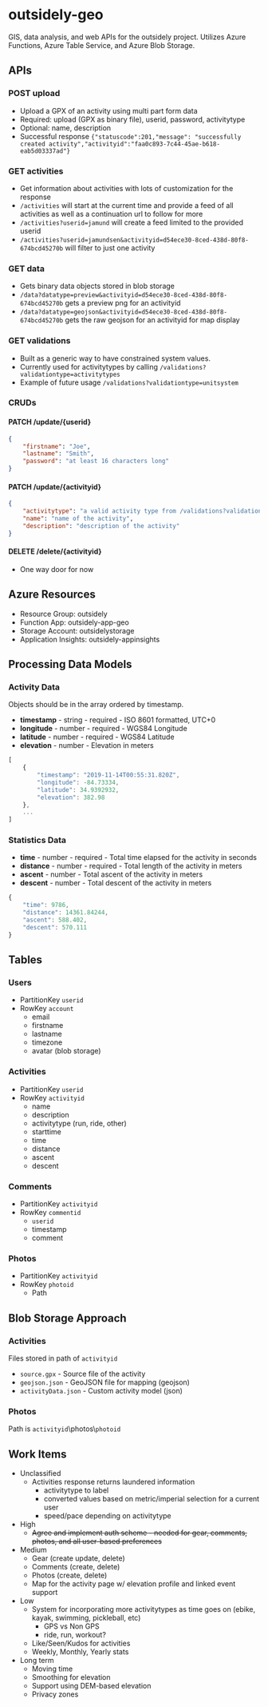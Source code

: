 # outsidely-geo

GIS, data analysis, and web APIs for the outsidely project. Utilizes Azure Functions, Azure Table Service, and Azure Blob Storage.

## APIs

### POST upload
- Upload a GPX of an activity using multi part form data
- Required: upload (GPX as binary file), userid, password, activitytype
- Optional: name, description
- Successful response `{"statuscode":201,"message": "successfully created activity","activityid":"faa0c893-7c44-45ae-b618-eab5d03337ad"}`

### GET activities
- Get information about activities with lots of customization for the response
- `/activities` will start at the current time and provide a feed of all activities as well as a continuation url to follow for more
- `/activities?userid=jamund` will create a feed limited to the provided userid
- `/activities?userid=jamundsen&activityid=d54ece30-8ced-438d-80f8-674bcd45270b` will filter to just one activity

### GET data
- Gets binary data objects stored in blob storage
- `/data?datatype=preview&activityid=d54ece30-8ced-438d-80f8-674bcd45270b` gets a preview png for an activityid
- `/data?datatype=geojson&activityid=d54ece30-8ced-438d-80f8-674bcd45270b` gets the raw geojson for an activityid for map display

### GET validations
- Built as a generic way to have constrained system values.
- Currently used for activitytypes by calling `/validations?validationtype=activitytypes`
- Example of future usage `/validations?validationtype=unitsystem`

### CRUDs

#### PATCH /update/{userid}
```json
{
    "firstname": "Joe",
    "lastname": "Smith",
    "password": "at least 16 characters long"
}
```

#### PATCH /update/{activityid}
```json
{
    "activitytype": "a valid activity type from /validations?validationtype=activitytype",
    "name": "name of the activity",
    "description": "description of the activity"
}
```

#### DELETE /delete/{activityid}
- One way door for now

## Azure Resources
- Resource Group: outsidely
- Function App: outsidely-app-geo
- Storage Account: outsidelystorage
- Application Insights: outsidely-appinsights

## Processing Data Models

### Activity Data
Objects should be in the array ordered by timestamp.
- **timestamp** - string - required - ISO 8601 formatted, UTC+0
- **longitude** - number - required - WGS84 Longitude
- **latitude** - number - required - WGS84 Latitude
- **elevation** - number - Elevation in meters
```javascript
[
    {
        "timestamp": "2019-11-14T00:55:31.820Z",
        "longitude": -84.73334,
        "latitude": 34.9392932,
        "elevation": 382.98
    },
    ...
]
```

### Statistics Data
- **time** - number - required - Total time elapsed for the activity in seconds
- **distance** - number - required - Total length of the activity in meters
- **ascent** - number - Total ascent of the activity in meters
- **descent** - number - Total descent of the activity in meters
```javascript
{
    "time": 9786,
    "distance": 14361.84244,
    "ascent": 588.402,
    "descent": 570.111
}
```

## Tables

### Users
- PartitionKey `userid`
- RowKey `account`
    - email
    - firstname
    - lastname
    - timezone
    - avatar (blob storage)

### Activities
- PartitionKey `userid`
- RowKey `activityid`
    - name
    - description
    - activitytype (run, ride, other)
    - starttime
    - time
    - distance
    - ascent
    - descent

### Comments
- PartitionKey `activityid`
- RowKey `commentid`
    - `userid`
    - timestamp
    - comment

### Photos
- PartitionKey `activityid`
- RowKey `photoid`
    - Path

## Blob Storage Approach

### Activities
Files stored in path of `activityid`
- `source.gpx` - Source file of the activity
- `geojson.json` - GeoJSON file for mapping (geojson)
- `activityData.json` - Custom activity model (json)

### Photos
Path is `activityid`\photos\\`photoid`

## Work Items
- Unclassified
    - Activities response returns laundered information
        - activitytype to label
        - converted values based on metric/imperial selection for a current user
        - speed/pace depending on activitytype
- High
    - ~~Agree and implement auth scheme - needed for gear, comments, photos, and all user-based preferences~~
- Medium
    - Gear (create update, delete)
    - Comments (create, delete)
    - Photos (create, delete)
    - Map for the activity page w/ elevation profile and linked event support
- Low
    - System for incorporating more activitytypes as time goes on (ebike, kayak, swimming, pickleball, etc)
        - GPS vs Non GPS
        - ride, run, workout?
    - Like/Seen/Kudos for activities
    - Weekly, Monthly, Yearly stats
- Long term
    - Moving time
    - Smoothing for elevation
    - Support using DEM-based elevation
    - Privacy zones
